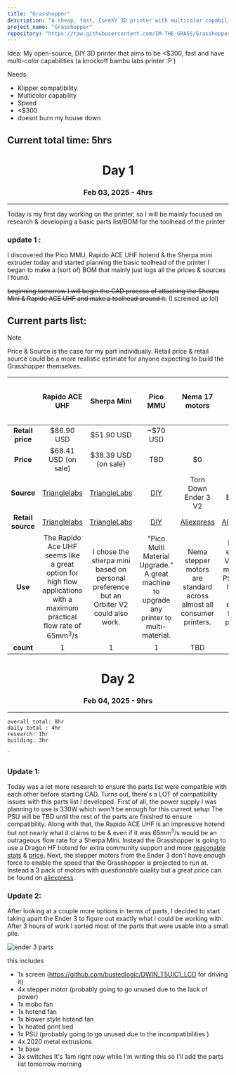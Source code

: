 ```yaml
---
title: "Grasshopper"
description: "A cheap, fast, CoreXY 3D printer with multicolor capabilities."
project_name: "Grasshopper"
repository: "https://raw.githubusercontent.com/IM-THE-GRASS/Grasshopper/refs/heads/main/journal.md"
---
```

Idea: My open-source, DIY 3D printer that aims to be <$300, fast and have multi-color capabilities
(a knockoff bambu labs printer :P )


Needs:
- Klipper compatibility
- Multicolor capability
- Speed
- <$300 
- doesnt burn my house down

## Current total time: 5hrs





<div align="center"><h1>Day 1</h1></div>
<div align="center"><h3>Feb 03, 2025 - 4hrs</h3></div>

<hr>

Today is my first day working on the printer, so I will be mainly focused on research & developing a basic parts list/BOM for the toolhead of the printer

### update 1 :

I discovered the Pico MMU, Rapido ACE UHF hotend & the Sherpa mini extruder today and started planning the basic toolhead of the printer
I began to make a (sort of) BOM that mainly just logs all the prices & sources I found. 

~~beginning tomorrow I will begin the CAD process of attaching the Sherpa Mini & Rapido ACE UHF and make a toolhead around it.~~ (I screwed up lol)

## Current parts list: 

> [!NOTE]
> Price & Source is the case for my part individually. Retail price & retail source could be a more realistic estimate for anyone expecting to build the Grasshopper themselves.

|         ‎         |                                                          Rapido ACE UHF<br>                                                          |                                       Sherpa Mini                                       |                                         Pico MMU                                          |                            Nema 17 motors                             |                                           PSU                                            | Linear rods | BLTouch | Metal extrusions (Exact specs TBD)        |
| :---------------: | :----------------------------------------------------------------------------------------------------------------------------------: | :-------------------------------------------------------------------------------------: | :---------------------------------------------------------------------------------------: | :-------------------------------------------------------------------: | :--------------------------------------------------------------------------------------: | :---------: | ------- | ----------------------------------------- |
| **Retail price**  |                                                             $86.90  USD                                                              |                                       $51.90 USD                                        |                                         ~$70 USD                                          |                                                                       |                                                                                          |             |         |                                           |
|     **Price**     |                                                         $68.41 USD (on sale)                                                         |                                  $38.39 USD (on sale)                                   |                                            TBD                                            |                                  $0                                   |                                            $0                                            |             |         |                                           |
|    **Source**     |                        [Trianglelabs](https://trianglelab.net/products/sherpa-mini-extruder?VariantsId=10515)                        | [TriangleLabs](https://trianglelab.net/products/sherpa-mini-extruder?VariantsId=10515)  |             [DIY    ](https://github.com/lhndo/LH-Stinger/wiki/Pico-MMU#bom)              |                         Torn Down Ender 3 V2                          |                                   Torn Down Ender 3 V2                                   |             |         | torn down Ender 3 V2                      |
| **Retail source** |                        [Trianglelabs](https://trianglelab.net/products/sherpa-mini-extruder?VariantsId=10515)                        | [TriangleLabs](https://trianglelab.net/products/sherpa-mini-extruder?VariantsId=10515)  |               [DIY](https://github.com/lhndo/LH-Stinger/wiki/Pico-MMU#bom)                |               [Aliexpress ](https://www.aliexpress.us/)               |                        [Aliexpress ](https://www.aliexpress.us/)                         |             |         | [Aliexpress ](https://www.aliexpress.us/) |
|      **Use**      | The Rapido Ace UHF seems like a great option for high flow applications with a maximum practical flow rate of <br>65mm<sup>3</sup>/s | I chose the sherpa mini based on personal preference but an Orbiter V2 could also work. | "Pico Multi Material Upgrade." A great  machine to upgrade any printer to multi-material. | Nema stepper motors are standard across almost all consumer printers. | My old ender 3 V2 has a meanwell PSU that I hope is good enough for this printer's power |             |         |                                           |
|     **count**     |                                                                  1                                                                   |                                            1                                            |                                             1                                             |                                  TBD                                  |                                            1                                             |     TBD     | 1       | TBD                                       |

<div align="center"><h1>Day 2</h1></div>
<div align="center"><h3>Feb 04, 2025 -  9hrs</h3></div>

<hr>

	overall total: 8hr
	daily total : 4hr
	research: 1hr
	building: 3hr
`

### Update 1:
Today was a lot more research to ensure the parts list were compatible with each other before starting CAD. Turns out, there's a LOT of compatibility issues with this parts list I developed. First of all, the power supply I was planning to use is 330W which won't be enough for this current setup The PSU will be TBD until the rest of the parts are finished to ensure compatibility. Along with that, the Rapido ACE UHF is an impressive hotend but not nearly what it claims to be & even if it was 65mm<sup>3</sup>/s would be an outrageous flow rate for a Sherpa Mini. Instead the Grasshopper is going to use a Dragon HF hotend for extra community support and more [reasonable stats](https://www.reddit.com/r/voroncorexy/comments/o0cuxd/does_anyone_know_max_flow_rate_for_different_hot/) & [price](https://www.trianglelab.net/products/dragon-hotend?VariantsId=11396). Next, the stepper motors from the Ender 3 don't have enough force to enable the speed that the Grasshopper is projected to run at. Instead a 3 pack of motors with *questionable* quality but a great price can be found on [aliexpress](https://www.aliexpress.us/item/2255801033887365.html?spm=a2g0o.productlist.main.2.76d645af92nVLa&algo_pvid=b81d5402-f309-40b6-9f3b-66931c66e33a&algo_exp_id=b81d5402-f309-40b6-9f3b-66931c66e33a-1&pdp_npi=4%40dis%21USD%2132.09%2125.99%21%21%2132.09%2125.99%21%402103146c17387183294372792eb597%2110000015342053269%21sea%21US%214468387228%21X&curPageLogUid=UKCwPiWFbb8p&utparam-url=scene%3Asearch%7Cquery_from%3A&gatewayAdapt=glo2usa). 

### Update 2: 
After looking at a couple more options in terms of parts, I decided to start taking apart the Ender 3 to figure out exactly what i could be working with. After 3 hours of work I sorted most of the parts that were usable into a small pile. 

![ender 3 parts](images/ender3.png)

this includes 
- 1x screen (https://github.com/bustedlogic/DWIN_T5UIC1_LCD for driving it)
- 4x stepper motor (probably going to go unused due to the lack of power)
- 1x mobo fan
- 1x hotend fan
- 1x blower style hotend fan
- 1x heated print bed
- 1x PSU (probably going to go unused due to the incompatibilities )
- 4x 2020 metal extrusions
- 1x base
- 3x switches
It's 1am right now while I'm writing this so I'll add the parts list tomorrow morning 



